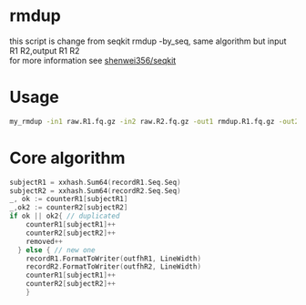 # rmdup
this script is change from seqkit rmdup -by_seq, same algorithm but input R1 R2,output R1 R2<br>
for more information see [shenwei356/seqkit](https://github.com/zpinocchio/rmdup/upload/master)<br>

# Usage
```Bash
my_rmdup -in1 raw.R1.fq.gz -in2 raw.R2.fq.gz -out1 rmdup.R1.fq.gz -out2 rmdup.R2.fq.gz
```

# Core algorithm
```go
subjectR1 = xxhash.Sum64(recordR1.Seq.Seq)
subjectR2 = xxhash.Sum64(recordR2.Seq.Seq)
_, ok := counterR1[subjectR1]
_,ok2 := counterR2[subjectR2]
if ok || ok2{ // duplicated
  	counterR1[subjectR1]++
	counterR2[subjectR2]++
	removed++
  } else { // new one
	recordR1.FormatToWriter(outfhR1, LineWidth)
	recordR2.FormatToWriter(outfhR2, LineWidth)
	counterR1[subjectR1]++
	counterR2[subjectR2]++
	}
```
